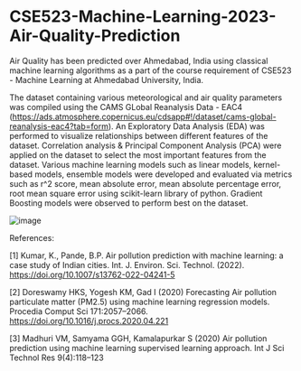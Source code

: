 # CSE523-Machine-Learning-2023-Air-Quality-Prediction

Air Quality has been predicted over Ahmedabad, India using classical machine learning algorithms as a part of the course requirement of CSE523 - Machine Learning at Ahmedabad University, India.

The dataset containing various meteorological and air quality parameters was compiled using the CAMS GLobal Reanalysis Data - EAC4 (https://ads.atmosphere.copernicus.eu/cdsapp#!/dataset/cams-global-reanalysis-eac4?tab=form). An Exploratory Data Analysis (EDA) was performed to visualize relationships between different features of the dataset. Correlation analysis & Principal Component Analysis (PCA) were applied on the dataset to select the most important features from the dataset. Various machine learning models such as linear models, kernel-based models, ensemble models were developed and evaluated via metrics such as r^2 score, mean absolute error, mean absolute percentage error, root mean square error using scikit-learn library of python. Gradient Boosting models were observed to perform best on the dataset.


![image](https://user-images.githubusercontent.com/46166118/232245303-14c1ba38-73e3-4879-b6d1-779fc68e6ef9.png)

References:

[1]	Kumar, K., Pande, B.P. Air pollution prediction with machine learning: a case study of Indian cities. Int. J. Environ. Sci. Technol. (2022). https://doi.org/10.1007/s13762-022-04241-5

[2]	Doreswamy HKS, Yogesh KM, Gad I (2020) Forecasting Air pollution particulate matter (PM2.5) using machine learning regression models. Procedia Comput Sci 171:2057–2066. https://doi.org/10.1016/j.procs.2020.04.221

[3]	Madhuri VM, Samyama GGH, Kamalapurkar S (2020) Air pollution prediction using machine learning supervised learning approach. Int J Sci Technol Res 9(4):118–123
